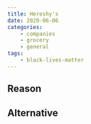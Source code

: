 ```yaml
---
title: Hereshy's
date: 2020-06-06
categories:
    - companies
    - grocery
    - general
tags:
    - black-lives-matter
---
```


## Reason


## Alternative

